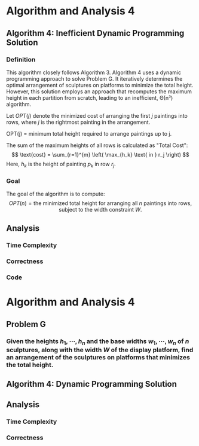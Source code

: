 # Algorithm and Analysis 4

## Algorithm 4: Inefficient Dynamic Programming Solution
### Definition
This algorithm closely follows Algorithm 3. Algorithm 4 uses a dynamic programming approach to solve Problem G. It iteratively determines the optimal arrangement of sculptures on platforms to minimize the total height. However, this solution employs an approach that recomputes the maximum height in each partition from scratch, leading to an inefficient, Θ(n³) algorithm.

Let $OPT(j)$ denote the minimized cost of arranging the first $j$ paintings into rows, where $j$ is the rightmost painting in the arrangement.

OPT(j) = minimum total height required to arrange paintings up to j.

The sum of the maximum heights of all rows is calculated as "Total Cost":
$$
\text{cost} = \sum_{r=1}^{m} \left( \max_{h_k} \text{ in } r_j \right)
$$
Here, $h_k$ is the height of painting $p_k$ in row $r_j$.

### Goal
The goal of the algorithm is to compute:
$$
OPT(n) = \text{the minimized total height for arranging all } n \text{ paintings into rows, subject to the width constraint } W.
$$

## Analysis
### Time Complexity
<!-- Write Time Complexity Analysis Here!!!!-->

### Correctness
<!-- Write Correctness Analysis Here!!!!-->

### Code

# Algorithm and Analysis 4

## Problem G
### Given the heights $h_1, \cdots, h_n$ and the base widths $w_1, \cdots, w_n$ of $n$ sculptures, along with the width $W$ of the display platform, find an arrangement of the sculptures on platforms that minimizes the total height. 

## Algorithm 4: Dynamic Programming Solution
<!-- Write Algorithm Details Here!!!!-->

## Analysis
### Time Complexity
<!-- Write Time Complexity Analysis Here!!!!-->

### Correctness
<!-- Write Correctness Analysis Here!!!!-->


